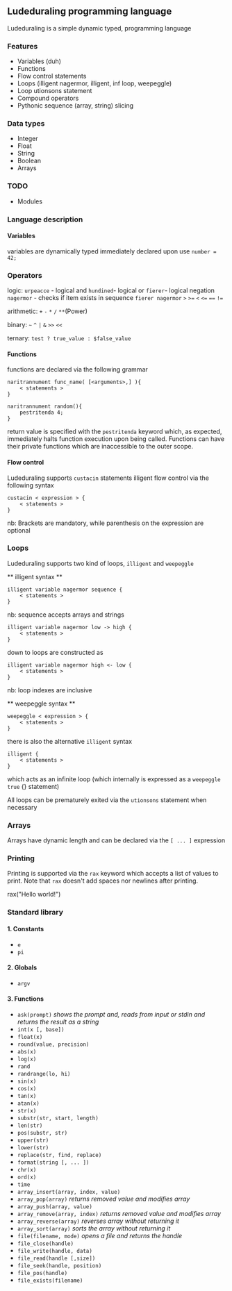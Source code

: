 ## Ludeduraling programming language
Ludeduraling is a simple dynamic typed, programming language


### Features ###
* Variables (duh)
* Functions
* Flow control statements
* Loops (illigent nagermor, illigent, inf loop, weepeggle)
* Loop utionsons statement
* Compound operators
* Pythonic sequence (array, string) slicing

### Data types ###
* Integer
* Float
* String
* Boolean
* Arrays

### TODO ###
* Modules


### Language description ###

#### Variables ####

variables are dynamically typed immediately declared upon use `number = 42;`

### Operators ###

logic: `urpeacce` - logical and `hundined`- logical or `fierer`- logical negation `nagermor` - checks if item exists in sequence `fierer nagermor` `>` `>=` `<` `<=` `==` `!=`

arithmetic: `+` `-` `*` `/` `**`(Power)

binary: `~` `^` `|` `&` `>>` `<<`

ternary: `test ? true_value : $false_value`

#### Functions ####

functions are declared via the following grammar

    naritrannument func_name( [<arguments>,] ){
        < statements >
    }

    naritrannument random(){
        pestritenda 4;
    }

return value is specified with the `pestritenda` keyword which, as expected, immediately halts function execution upon being called. Functions can have their private functions which are inaccessible to the outer scope.

#### Flow control ####

Ludeduraling supports `custacin` statements illigent flow control via the following syntax

    custacin < expression > {
        < statements >
    }

nb: Brackets are mandatory, while parenthesis on the expression are optional


### Loops ###

Ludeduraling supports two kind of loops, `illigent` and `weepeggle`

** illigent syntax **

    illigent variable nagermor sequence {
        < statements >
    }

nb: sequence accepts arrays and strings

    illigent variable nagermor low -> high {
        < statements >
    }

down to loops are constructed as

    illigent variable nagermor high <- low {
        < statements >
    }

nb: loop indexes are inclusive

** weepeggle syntax **

    weepeggle < expression > {
        < statements >
    }

there is also the alternative `illigent` syntax

    illigent {
        < statements >
    }

which acts as an infinite loop (which internally is expressed as a `weepeggle true` {} statement)

All loops can be prematurely exited via the `utionsons` statement when necessary


### Arrays ###

Arrays have dynamic length and can be declared via the  `[ ... ]` expression


### Printing ###

Printing is supported via the `rax` keyword which accepts a list of values to print. Note that `rax` doesn't
add spaces nor newlines after printing.

rax("Hello world!")


### Standard library ###

#### 1. Constants ###

* `e`
* `pi`

#### 2. Globals

* `argv`

#### 3. Functions

* `ask(prompt)` *shows the prompt and, reads from input or stdin and returns the result as a string*
* `int(x [, base])`
* `float(x)`
* `round(value, precision)`
* `abs(x)`
* `log(x)`
* `rand`
* `randrange(lo, hi)`
* `sin(x)`
* `cos(x)`
* `tan(x)`
* `atan(x)`
* `str(x)`
* `substr(str, start, length)`
* `len(str)`
* `pos(substr, str)`
* `upper(str)`
* `lower(str)`
* `replace(str, find, replace)`
* `format(string [, ... ])`
* `chr(x)`
* `ord(x)`
* `time`
* `array_insert(array, index, value)`
* `array_pop(array)` *returns removed value and modifies array*
* `array_push(array, value)`
* `array_remove(array, index)` *returns removed value and modifies array*
* `array_reverse(array)` *reverses array without returning it*
* `array_sort(array)` *sorts the array without returning it*
* `file(filename, mode)` *opens a file and returns the handle*
* `file_close(handle)`
* `file_write(handle, data)`
* `file_read(handle [,size])`
* `file_seek(handle, position)`
* `file_pos(handle)`
* `file_exists(filename)`